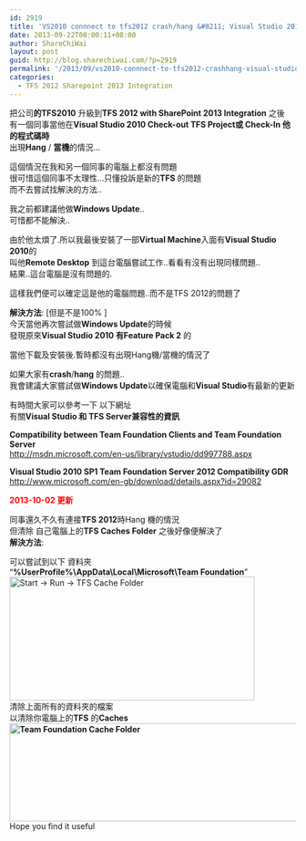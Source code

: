 ```yaml
---
id: 2919
title: 'VS2010 connnect to tfs2012 crash/hang &#8211; Visual Studio 2010 連接到 TFS Server 2012 當機問題'
date: 2013-09-22T00:00:11+08:00
author: ShareChiWai
layout: post
guid: http://blog.sharechiwai.com/?p=2919
permalink: '/2013/09/vs2010-connnect-to-tfs2012-crashhang-visual-studio-2010-%e9%80%a3%e6%8e%a5%e5%88%b0-tfs-server-2012-%e7%95%b6%e6%a9%9f%e5%95%8f%e9%a1%8c/'
categories:
  - TFS 2012 Sharepoint 2013 Integration
---
```

把公司**的TFS2010** 升級到**TFS 2012 with SharePoint 2013 Integration** 之後  
有一個同事當他在**Visual Studio 2010 Check-out TFS Project或 Check-In 他的程式碼時**  
出現**Hang** / **當機**的情況&#8230;

這個情況在我和另一個同事的電腦上都沒有問題  
很可惜這個同事不太理性&#8230;只懂投訴是新的**TFS** 的問題  
而不去嘗試找解決的方法..

我之前都建議他做**Windows Update**..  
可惜都不能解決..

由於他太煩了.所以我最後安裝了一部**Virtual Machine**入面有**Visual Studio 2010**的  
叫他**Remote Desktop** 到這台電腦嘗試工作..看看有沒有出現同樣問題..  
結果..這台電腦是沒有問題的.

這樣我們便可以確定這是他的電腦問題..而不是TFS 2012的問題了

**解決方法**: [但是不是100% ]  
今天當他再次嘗試做**Windows Update**的時候  
發現原來**Visual Studio 2010 有Feature Pack 2** 的

當他下載及安裝後.暫時都沒有出現Hang機/當機的情況了

如果大家有**crash**/**hang** 的問題..  
我會建議大家嘗試做**Windows Update**以確保電腦和**Visual Studio**有最新的更新

有時間大家可以參考一下 以下網址  
有關**Visual Studio 和 TFS Server兼容性的資訊**

**Compatibility between Team Foundation Clients and Team Foundation Server**  
<a title="Compatibility between Team Foundation Clients and Team Foundation Server" href="http://msdn.microsoft.com/en-us/library/vstudio/dd997788.aspx" target="_blank">http://msdn.microsoft.com/en-us/library/vstudio/dd997788.aspx</a>

**Visual Studio 2010 SP1 Team Foundation Server 2012 Compatibility GDR**  
<a title="Visual Studio 2010 SP1 Team Foundation Server 2012 Compatibility GDR" href="http://www.microsoft.com/en-gb/download/details.aspx?id=29082" target="_blank">http://www.microsoft.com/en-gb/download/details.aspx?id=29082</a>

<span style="color: #ff0000;"><strong>2013-10-02 更新</strong></span>

同事還久不久有連接**TFS 2012**時Hang 機的情況  
但清除 自己電腦上的**TFS Caches Folder** 之後好像便解決了  
**解決方法**:

可以嘗試到以下 資料夾  
&#8220;**%UserProfile%\AppData\Local\Microsoft\Team Foundation**&#8221;  
[<img alt="Start -> Run -> TFS Cache Folder" src="https://i1.wp.com/blog.sharechiwai.com/wp-content/uploads/2013/10/UserProfileTFSCacheFolder.jpg?resize=430%2C217" width="430" height="217" data-recalc-dims="1" />](https://i1.wp.com/blog.sharechiwai.com/wp-content/uploads/2013/10/UserProfileTFSCacheFolder.jpg)  
清除上面所有的資料夾的檔案  
以清除你電腦上的**TFS** 的**Caches  
[<img alt="Team Foundation Cache Folder" src="https://i1.wp.com/blog.sharechiwai.com/wp-content/uploads/2013/10/Team-Foundation-Cache-Folder.jpg?resize=586%2C172" width="586" height="172" data-recalc-dims="1" />](https://i1.wp.com/blog.sharechiwai.com/wp-content/uploads/2013/10/Team-Foundation-Cache-Folder.jpg)**  
Hope you find it useful